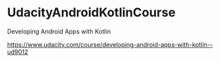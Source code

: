 # UdacityAndroidKotlinCourse
Developing Android Apps with Kotlin

https://www.udacity.com/course/developing-android-apps-with-kotlin--ud9012
